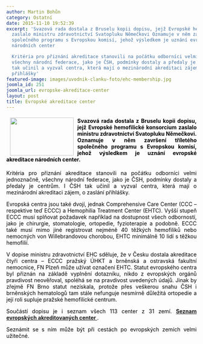 ```yaml
---
author: Martin Bohůn
category: Ostatní
date: 2015-11-10 19:52:39
excerpt: 'Svazová rada dostala z Bruselu kopii dopisu, jejž Evropské hemofilické konsorcium
  zaslalo ministru zdravotnictví Svatopluku Němečkovi Oznamuje v něm završení tříletého
  společného programu s Evropskou komisí, jehož výsledkem je uznání evropské akreditace
  národních center

  Kritéria pro přiznání akreditace stanovili na počátku odborníci velmi jednoznačně,
  všechny národní federace, jako je ČSH, podmínky dostaly a předaly je centrům I ČSH
  tak učinil a vyzval centra, která mají o mezinárodní akreditaci zájem, o zaslání
  přihlášky'
featured-image: images/uvodnik-clanku-foto/ehc-membership.jpg
joomla_id: 251
joomla_url: evropske-akreditace-center
layout: post
title: Evropské akreditace center
---
```


<h4 style="text-align: justify;">
 <img border="0" height="100" src="{{ site.baseurl }}/images/uvodnik-clanku-foto/ehc-membership.jpg" style="float: left; margin-left: 10px; margin-right: 10px;" width="168"/>
 <span style="color: #000000;">
  Svazová rada dostala z Bruselu kopii dopisu, jejž Evropské hemofilické konsorcium zaslalo ministru zdravotnictví Svatopluku Němečkovi. Oznamuje v něm završení tříletého společného programu s Evropskou komisí, jehož výsledkem je uznání evropské akreditace národních center.
 </span>
</h4>
<p style="text-align: justify;">
 <span style="color: #000000;">
  Kritéria pro přiznání akreditace stanovili na počátku odborníci velmi jednoznačně, všechny národní federace, jako je ČSH, podmínky dostaly a předaly je centrům. I ČSH tak učinil a vyzval centra, která mají o mezinárodní akreditaci zájem, o zaslání přihlášky.
 </span>
</p>
<p style="text-align: justify;">
 <span style="color: #000000;">
  Evropská centra jsou také dvojí, jednak Comprehensive Care Center (CCC – respektive teď ECCC) a Hemophilia Treatment Center (EHTC). Vyšší stupeň ECCC musí splňovat požadavek například na dostupnost všech odborností, jako je chirurgie, stomatologie, ortopedie, fyzioterapie a podobně. ECCC také musí mimo jiné registrovat nejméně 40 těžkých hemofiliků nebo nemocných von Willebrandovou chorobou, EHTC minimálně 10 lidí s těžkou hemofilií.
 </span>
</p>
<p style="text-align: justify;">
 <span style="color: #000000;">
  V dopise ministru zdravotnictví EHC sděluje, že v Česku dostala akreditace čtyři centra – ECCC pražský ÚHKT a brněnská a ostravská fakultní nemocnice, FN Plzeň může užívat označení EHTC. Statut evropského centra byl přiznán na základě vyplnění dotazníku, nikdo z evropských orgánů pravdivost neověřoval, spoléhá se na pravdivost uvedených údajů. Jinak by zřejmě FN Brno statut nezískala, protože přes veškerou snahu ČSH i brněnských hematologů tam stále nefunguje nesmírně důležitá ortopedie a její roli supluje pražské hemofilické centrum.
 </span>
</p>
<p style="text-align: justify;">
 <span style="color: #000000;">
  Součástí dopisu je i seznam všech 113 center z 31 zemí.
  <strong>
   <a href="images/dokumenty-pdf-doc/evropska_centra.pdf" target="_blank" title="Evropská centra">
    Seznam evropských akreditovaných center
   </a>
  </strong>
  .
 </span>
</p>
<p style="text-align: justify;">
 <span style="color: #000000;">
  Seznámit se s ním může být při cestách po evropských zemích velmi užitečné.
 </span>
</p>